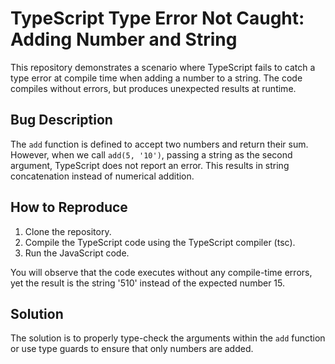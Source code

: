 # TypeScript Type Error Not Caught: Adding Number and String

This repository demonstrates a scenario where TypeScript fails to catch a type error at compile time when adding a number to a string. The code compiles without errors, but produces unexpected results at runtime.

## Bug Description
The `add` function is defined to accept two numbers and return their sum. However, when we call `add(5, '10')`, passing a string as the second argument, TypeScript does not report an error. This results in string concatenation instead of numerical addition.

## How to Reproduce
1. Clone the repository.
2. Compile the TypeScript code using the TypeScript compiler (tsc).
3. Run the JavaScript code.

You will observe that the code executes without any compile-time errors, yet the result is the string '510' instead of the expected number 15.

## Solution
The solution is to properly type-check the arguments within the `add` function or use type guards to ensure that only numbers are added.